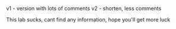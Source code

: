 v1 - version with lots of comments
v2 - shorten, less comments

This lab sucks, cant find any information, hope you'll get more luck
